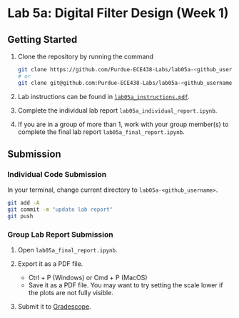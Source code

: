 # Lab 5a: Digital Filter Design (Week 1)

## Getting Started

1. Clone the repository by running the command

    ```bash
    git clone https://github.com/Purdue-ECE438-Labs/lab05a-<github_username>.git  # using web URL
    # or
    git clone git@github.com:Purdue-ECE438-Labs/lab05a-<github_username>.git  # using SSH
    ```

2. Lab instructions can be found in [`lab05a_instructions.pdf`](lab05a_instructions.pdf).

3. Complete the individual lab report `lab05a_individual_report.ipynb`.

4. If you are in a group of more than 1, work with your group member(s) to complete the final lab report `lab05a_final_report.ipynb`.

## Submission

### Individual Code Submission

In your terminal, change current directory to `lab05a-<github_username>`.

```bash
git add -A 
git commit -m "update lab report"
git push
```

### Group Lab Report Submission

1. Open `lab05a_final_report.ipynb`.

2. Export it as a PDF file.
    * Ctrl + P (Windows) or Cmd + P (MacOS)
    * Save it as a PDF file. You may want to try setting the scale lower if the plots are not fully visible.

3. Submit it to [Gradescope](https://www.gradescope.com/).
